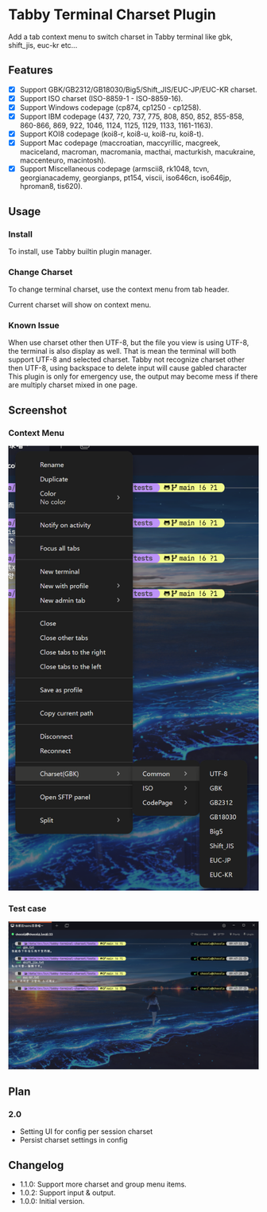 # Tabby Terminal Charset Plugin

Add a tab context menu to switch charset in Tabby terminal like gbk, shift_jis, euc-kr etc...

## Features

- [x] Support GBK/GB2312/GB18030/Big5/Shift_JIS/EUC-JP/EUC-KR charset.
- [x] Support ISO charset (ISO-8859-1 - ISO-8859-16).
- [x] Support Windows codepage (cp874, cp1250 - cp1258).
- [x] Support IBM codepage (437, 720, 737, 775, 808, 850, 852, 855-858, 860-866, 869, 922, 1046, 1124, 1125, 1129, 1133, 1161-1163).
- [x] Support KOI8 codepage (koi8-r, koi8-u, koi8-ru, koi8-t).
- [x] Support Mac codepage (maccroatian, maccyrillic, macgreek, maciceland, macroman, macromania, macthai, macturkish, macukraine, maccenteuro, macintosh).
- [x] Support Miscellaneous codepage (armscii8, rk1048, tcvn, georgianacademy, georgianps, pt154, viscii, iso646cn, iso646jp, hproman8, tis620).

## Usage

### Install

To install, use Tabby builtin plugin manager.

### Change Charset

To change terminal charset, use the context menu from tab header.

Current charset will show on context menu.

### Known Issue

When use charset other then UTF-8, but the file you view is using UTF-8, the terminal is also display as well.
That is mean the terminal will both support UTF-8 and selected charset.
Tabby not recognize charset other then UTF-8, using backspace to delete input will cause gabled character
This plugin is only for emergency use, the output may become mess if there are multiply charset mixed in one page.

## Screenshot

### Context Menu

![Context Menu](screenshots/context-menu.png)

### Test case

![Test case](screenshots/tests.png)

## Plan

### 2.0

- Setting UI for config per session charset
- Persist charset settings in config

## Changelog

- 1.1.0: Support more charset and group menu items.
- 1.0.2: Support input & output.
- 1.0.0: Initial version.
